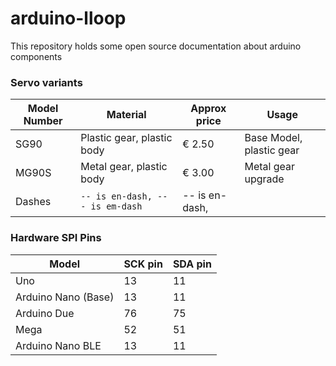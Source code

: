 # arduino-lloop
This repository holds some open source documentation about arduino components  


### Servo variants 

| Model Number   | Material                      |Approx price   | Usage                     |
|----------------|-------------------------------|---------------|---------------------------|
| SG90           | Plastic gear, plastic body    | € 2.50        | Base Model, plastic gear  |
| MG90S          | Metal gear, plastic body      | € 3.00        | Metal gear upgrade        |
|Dashes          |`-- is en-dash, --- is em-dash`|-- is en-dash, |                           |


### Hardware SPI Pins

| Model                | SCK pin   | SDA pin  |
|----------------------|-----------|----------|
| Uno                  | 13        | 11       |
| Arduino Nano (Base)  | 13        | 11       |
| Arduino Due          | 76        | 75       |
| Mega                 | 52        | 51       |
| Arduino Nano BLE     | 13        | 11       |
